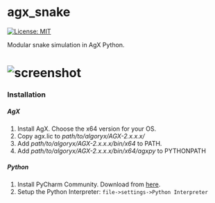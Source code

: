 # agx_snake

[![License: MIT](https://img.shields.io/badge/License-MIT-yellow.svg)](https://opensource.org/licenses/MIT)

Modular snake simulation in AgX Python.


![screenshot](screenshot.PNG)
======

### Installation


##### AgX

1. Install AgX. Choose the x64 version for your OS.
2. Copy agx.lic to *path/to/algoryx/AGX-2.x.x.x/*
3. Add *path/to/algoryx/AGX-2.x.x.x/bin/x64* to PATH.
4. Add *path/to/algoryx/AGX-2.x.x.x/bin/x64/agxpy* to PYTHONPATH


##### Python

1. Install PyCharm Community. Download from [here](https://www.jetbrains.com/pycharm/download/?gclid=CjwKCAjw-6bWBRBiEiwA_K1ZDUvz0gujReGyy1gph8Qs7UwFtYTpLkCVAXCfTqb92h42EHgo0XmkoRoCKIYQAvD_BwE&gclsrc=aw.ds.ds&dclid=COSr8pPBq9oCFRGSmwodsHUC9w#section=windows).
2. Setup the Python Interpreter: `file->settings->Python Interpreter`
